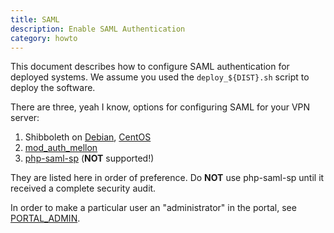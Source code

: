 ```yaml
---
title: SAML
description: Enable SAML Authentication
category: howto
---
```


This document describes how to configure SAML authentication for deployed
systems. We assume you used the `deploy_${DIST}.sh` script to deploy the 
software. 

There are three, yeah I know, options for configuring SAML for your VPN server:

1. Shibboleth on [Debian](SHIBBOLETH_SP.md), [CentOS](SHIBBOLETH_SP_CENTOS.md)
2. [mod_auth_mellon](MOD_AUTH_MELLON.md)
3. [php-saml-sp](PHP_SAML_SP.md) (**NOT** supported!)

They are listed here in order of preference. Do **NOT** use php-saml-sp until 
it received a complete security audit.

In order to make a particular user an "administrator" in the portal, see 
[PORTAL_ADMIN](PORTAL_ADMIN.md).
